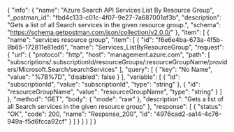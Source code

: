 {
  "info": {
    "name": "Azure Search API Services List By Resource Group",
    "_postman_id": "fbd4c133-c01c-4f07-9e27-7a687001af3b",
    "description": "Gets a list of all Search services in the given resource group.",
    "schema": "https://schema.getpostman.com/json/collection/v2.0.0/"
  },
  "item": [
    {
      "name": "services resource group",
      "item": [
        {
          "id": "f6e6e4ba-673a-4f5b-9b65-172811e81ed6",
          "name": "Services_ListByResourceGroup",
          "request": {
            "url": {
              "protocol": "http",
              "host": "management.azure.com",
              "path": [
                "subscriptions/:subscriptionId/resourceGroups/:resourceGroupName/providers/Microsoft.Search/searchServices"
              ],
              "query": [
                {
                  "key": "No Name",
                  "value": "%7B%7D",
                  "disabled": false
                }
              ],
              "variable": [
                {
                  "id": "subscriptionId",
                  "value": "subscriptionId",
                  "type": "string"
                },
                {
                  "id": "resourceGroupName",
                  "value": "resourceGroupName",
                  "type": "string"
                }
              ]
            },
            "method": "GET",
            "body": {
              "mode": "raw"
            },
            "description": "Gets a list of all Search services in the given resource group"
          },
          "response": [
            {
              "status": "OK",
              "code": 200,
              "name": "Response_200",
              "id": "4976cad2-aa14-4c76-949a-f5d6fcca92cf"
            }
          ]
        }
      ]
    }
  ]
}